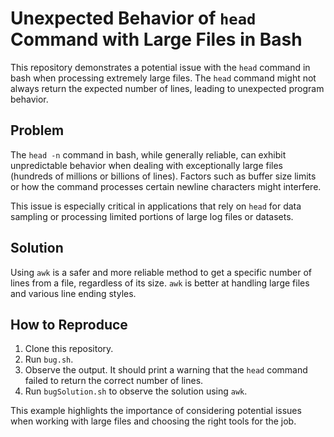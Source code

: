 # Unexpected Behavior of `head` Command with Large Files in Bash

This repository demonstrates a potential issue with the `head` command in bash when processing extremely large files.  The `head` command might not always return the expected number of lines, leading to unexpected program behavior.

## Problem
The `head -n` command in bash, while generally reliable, can exhibit unpredictable behavior when dealing with exceptionally large files (hundreds of millions or billions of lines).  Factors such as buffer size limits or how the command processes certain newline characters might interfere.

This issue is especially critical in applications that rely on `head` for data sampling or processing limited portions of large log files or datasets.

## Solution
Using `awk` is a safer and more reliable method to get a specific number of lines from a file, regardless of its size.  `awk` is better at handling large files and various line ending styles. 

## How to Reproduce
1. Clone this repository.
2. Run `bug.sh`.
3. Observe the output. It should print a warning that the `head` command failed to return the correct number of lines.
4. Run `bugSolution.sh` to observe the solution using `awk`. 

This example highlights the importance of considering potential issues when working with large files and choosing the right tools for the job.